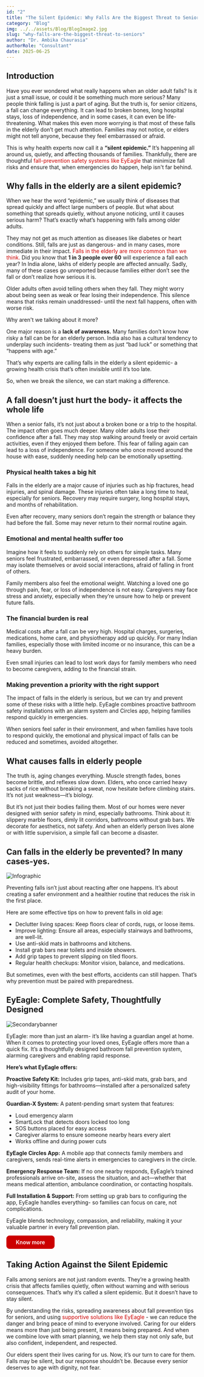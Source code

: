 ```yaml
---
id: "2"
title: "The Silent Epidemic: Why Falls Are the Biggest Threat to Seniors"
category: "Blog"
img: ../../assets/Blog/BlogImage2.jpg
slug: "why-falls-are-the-biggest-threat-to-seniors"
author: "Dr. Ambika Chaurasia"
authorRole: "Consultant"
date: 2025-06-25
---
```


## Introduction

Have you ever wondered what really happens when an older adult falls? Is it just a small issue, or could it be something much more serious? Many people think falling is just a part of aging. But the truth is, for senior citizens, a fall can change everything. It can lead to broken bones, long hospital stays, loss of independence, and in some cases, it can even be life-threatening. What makes this even more worrying is that most of these falls in the elderly don’t get much attention. Families may not notice, or elders might not tell anyone, because they feel embarrassed or afraid.

This is why health experts now call it a **“silent epidemic.”** It’s happening all around us, quietly, and affecting thousands of families. Thankfully, there are thoughtful <a href="https://eyeagle.ai/" style="color:#CC0000; text-decoration:none;" target="_blank" rel="noopener noreferrer"> fall-prevention safety systems like EyEagle </a> that minimize fall risks and ensure that, when emergencies do happen, help isn't far behind.

## Why falls in the elderly are a silent epidemic?

When we hear the word “epidemic,” we usually think of diseases that spread quickly and affect large numbers of people. But what about something that spreads quietly, without anyone noticing, until it causes serious harm? That’s exactly what’s happening with falls among older adults.

They may not get as much attention as diseases like diabetes or heart conditions. Still, falls are just as dangerous- and in many cases, more immediate in their impact. <a href="https://eyeagle.ai/blogs/falls-kill-more-seniors-than-you-think" style="color:#CC0000; text-decoration:none;" target="_blank" rel="noopener noreferrer"> Falls in the elderly are more common than we think.</a> Did you know that **1 in 3 people over 60** will experience a fall each year? In India alone, lakhs of elderly people are affected annually. Sadly, many of these cases go unreported because families either don’t see the fall or don’t realize how serious it is.

Older adults often avoid telling others when they fall. They might worry about being seen as weak or fear losing their independence. This silence means that risks remain unaddressed- until the next fall happens, often with worse risk.

Why aren't we talking about it more?

One major reason is a **lack of awareness.** Many families don’t know how risky a fall can be for an elderly person. India also has a cultural tendency to underplay such incidents- treating them as just “bad luck” or something that “happens with age.”

That’s why experts are calling falls in the elderly a silent epidemic- a growing health crisis that’s often invisible until it’s too late.

So, when we break the silence, we can start making a difference.


## A fall doesn’t just hurt the body- it affects the whole life

When a senior falls, it’s not just about a broken bone or a trip to the hospital. The impact often goes much deeper. Many older adults lose their confidence after a fall. They may stop walking around freely or avoid certain activities, even if they enjoyed them before.
This fear of falling again can lead to a loss of independence. For someone who once moved around the house with ease, suddenly needing help can be emotionally upsetting.


### Physical health takes a big hit

Falls in the elderly are a major cause of injuries such as hip fractures, head injuries, and spinal damage. These injuries often take a long time to heal, especially for seniors. Recovery may require surgery, long hospital stays, and months of rehabilitation.

Even after recovery, many seniors don’t regain the strength or balance they had before the fall. Some may never return to their normal routine again.


### Emotional and mental health suffer too

Imagine how it feels to suddenly rely on others for simple tasks. Many seniors feel frustrated, embarrassed, or even depressed after a fall. Some may isolate themselves or avoid social interactions, afraid of falling in front of others.

Family members also feel the emotional weight. Watching a loved one go through pain, fear, or loss of independence is not easy. Caregivers may face stress and anxiety, especially when they’re unsure how to help or prevent future falls.


### The financial burden is real

Medical costs after a fall can be very high. Hospital charges, surgeries, medications, home care, and physiotherapy add up quickly. For many Indian families, especially those with limited income or no insurance, this can be a heavy burden.

Even small injuries can lead to lost work days for family members who need to become caregivers, adding to the financial strain.


### Making prevention a priority with the right support

The impact of falls in the elderly is serious, but we can try and prevent some of these risks with a little help. EyEagle combines proactive bathroom safety installations with an alarm system and Circles app, helping families respond quickly in emergencies.

When seniors feel safer in their environment, and when families have tools to respond quickly, the emotional and physical impact of falls can be reduced and sometimes, avoided altogether.


## What causes falls in elderly people

The truth is, aging changes everything. Muscle strength fades, bones become brittle, and
reflexes slow down. Elders, who once carried heavy sacks of rice without breaking a sweat, now hesitate before climbing stairs. It’s not just weakness—it’s biology.

But it’s not just their bodies failing them. Most of our homes were never designed with senior safety in mind, especially bathrooms. 
Think about it: slippery marble floors, dimly lit corridors, bathrooms without grab bars. We decorate for aesthetics, not safety. And when an elderly person lives alone or with little supervision, a simple fall can become a disaster.


## Can falls in the elderly be prevented? In many cases-yes.


![Infographic](../../assets/Blog/BlogImage(Infographics)2.jpg)


Preventing falls isn’t just about reacting after one happens. It’s about creating a safer environment and a healthier routine that reduces the risk in the first place.

Here are some effective tips on how to prevent falls in old age:

- Declutter living spaces: Keep floors clear of cords, rugs, or loose items.
- Improve lighting: Ensure all areas, especially stairways and bathrooms, are well-lit.
- Use anti-skid mats in bathrooms and kitchens.
- Install grab bars near toilets and inside showers.
- Add grip tapes to prevent slipping on tiled floors.
- Regular health checkups: Monitor vision, balance, and medications.

But sometimes, even with the best efforts, accidents can still happen. That’s why prevention must be paired with preparedness.


## EyEagle: Complete Safety, Thoughtfully Designed


![Secondarybanner](../../assets/Blog/BlogImage2(SecondaryBannerImage)2.jpg)


EyEagle: more than just an alarm- it’s like having a guardian angel at home. When it comes to protecting your loved ones, EyEagle offers more than a quick fix. It’s a thoughtfully designed bathroom fall prevention system, alarming caregivers and enabling rapid response.

**Here’s what EyEagle offers:**

**Proactive Safety Kit:** Includes grip tapes, anti-skid mats, grab bars, and high-visibility fittings for bathrooms—installed after a personalized safety audit of your home.

**Guardian-X System:**
A patent-pending smart system that features:
- Loud emergency alarm
- SmartLock that detects doors locked too long
- SOS buttons placed for easy access
- Caregiver alarms to ensure someone nearby hears every alert
- Works offline and during power cuts

**EyEagle Circles App:**
A mobile app that connects family members and caregivers, sends real-time alerts in emergencies to caregivers in the circle.

**Emergency Response Team:**
If no one nearby responds, EyEagle’s trained professionals arrive on-site, assess the situation, and act—whether that means medical attention, ambulance coordination, or contacting hospitals.

**Full Installation & Support:**
From setting up grab bars to configuring the app, EyEagle handles everything- so families can focus on care, not complications.

EyEagle blends technology, compassion, and reliability, making it your valuable partner in every fall prevention plan.

<a href="https://eyeagle.ai/solution/" style="display: inline-flex; align-items: center; gap: 0.5rem; padding: 0.5rem 1.5rem; border: 1px solid #CC0000; color: white; background-color: #cc0000; font-weight: 600; border-radius: 0.5rem; text-decoration: none; transition: background-color 0.3s;" target="_blank" rel="noopener noreferrer">
Know more
</a>

## Taking Action Against the Silent Epidemic

Falls among seniors are not just random events. They’re a growing health crisis that affects families quietly, often without warning and with serious consequences. That’s why it’s called a silent epidemic. But it doesn’t have to stay silent.

By understanding the risks, spreading awareness about fall prevention tips for seniors, and using <a href="https://eyeagle.ai/contact" style="color:#CC0000; text-decoration:none;" target="_blank" rel="noopener noreferrer"> supportive solutions like EyEagle</a> - we can reduce the danger and bring peace of mind to everyone involved. Caring for our elders means more than just being present, it means being prepared. And when we combine love with smart planning, we help them stay not only safe, but also confident, independent, and respected.

Our elders spent their lives caring for us. Now, it’s our turn to care for them. Falls may be
silent, but our response shouldn’t be. Because every senior deserves to age with dignity, not fear.
